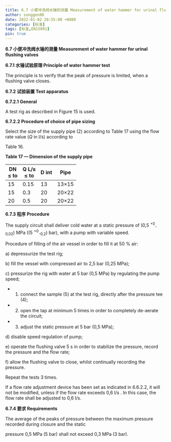 ```yaml
---
title: 6.7 小便冲洗阀水锤的测量 Measurement of water hammer for urinal flushing valves**
author: songgen80
date: 2022-01-02 20:55:00 +0800
categories: [标准]
tags: [标准,EN15091]
pin: true
---
```


**6.7 小便冲洗阀水锤的测量 Measurement of water hammer for urinal flushing valves**

**6.7.1  水锤试验原理 Principle of water hammer test**

The principle is to verify that the peak of pressure is limited, when a flushing valve closes.

**6.7.2 试验装置 Test apparatus**

**6.7.2.1 General**

A test rig as described in Figure 15 is used.

**6.7.2.2 Procedure of choice of pipe sizing**

Select the size of the supply pipe (2) according to Table 17 using the flow rate value (*Q* in l/s) according to 

Table 16.

**Table 17 — Dimension of the supply pipe**

| DN<br>≤ to | Q L/s<br/>≤ to | D int | Pipe  |
| ---------- | -------------- | ----- | ----- |
| 15         | 0.15           | 13    | 13×15 |
| 15         | 0.3            | 20    | 20×22 |
| 20         | 0.5            | 20    | 20×22 |

**6.7.3 程序 Procedure**

The supply circuit shall deliver cold water at a static pressure of (0,5 <sup>+0</sup><sub>-0,02</sub>) MPa ((5 <sup>+0</sup><sub>-0,2</sub>) bar), with a pump with variable speed.

Procedure of filling of the air vessel in order to fill it at 50 % air:

a) depressurize the test rig;

b) fill the vessel with compressed air to 2,5 bar (0,25 MPa);

c) pressurize the rig with water at 5 bar (0,5 MPa) by regulating the pump speed;

- 1) connect the sample (5) at the test rig, directly after the pressure tee (4);
- 2) open the tap at minimum 5 times in order to completely de-aerate the circuit;
- 3) adjust the static pressure at 5 bar (0,5 MPa);

d) disable speed regulation of pump;

e) operate the flushing valve 5 s in order to stabilize the pressure, record the pressure and the flow rate;

f) allow the flushing valve to close, whilst continually recording the pressure.

Repeat the tests 3 times.

If a flow rate adjustment device has been set as indicated in 6.6.2.2, it will not be modified, unless if the flow rate exceeds 0,6 l/s . In this case, the flow rate shall be adjusted to 0,6 l/s.

**6.7.4 要求 Requirements**

The average of the peaks of pressure between the maximum pressure recorded during closure and the static 

pressure 0,5 MPa (5 bar) shall not exceed 0,3 MPa (3 bar).